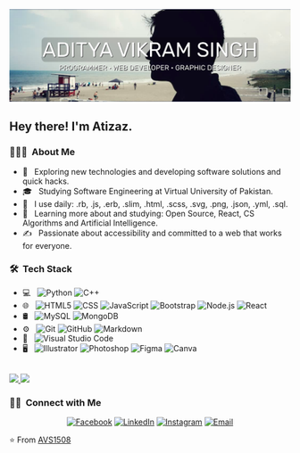 <img src="https://raw.githubusercontent.com/AVS1508/AVS1508/master/assets/Aditya%20Vikram%20Singh%20Banner.png">

<h2> Hey there! I'm Atizaz.</h2>

<h3> 👨🏻‍💻 &nbsp;About Me </h3>

- 🤔 &nbsp; Exploring new technologies and developing software solutions and quick hacks.
- 🎓 &nbsp; Studying Software Engineering at Virtual University of Pakistan.
- 💼 &nbsp; I use daily: .rb, .js, .erb, .slim, .html, .scss, .svg, .png, .json, .yml, .sql.
- 🌱 &nbsp; Learning more about and studying: Open Source, React, CS Algorithms and Artificial Intelligence.
- ✍️ &nbsp; Passionate about accessibility and committed to a web that works for everyone.

<h3> 🛠 &nbsp;Tech Stack</h3>

- 💻 &nbsp;
  ![Python](https://img.shields.io/badge/-Python-333333?style=flat&logo=python)
  ![C++](https://img.shields.io/badge/-C++-333333?style=flat&logo=C%2B%2B&logoColor=00599C)
- 🌐 &nbsp;
  ![HTML5](https://img.shields.io/badge/-HTML5-333333?style=flat&logo=HTML5)
  ![CSS](https://img.shields.io/badge/-CSS-333333?style=flat&logo=CSS3&logoColor=1572B6)
  ![JavaScript](https://img.shields.io/badge/-JavaScript-333333?style=flat&logo=javascript)
  ![Bootstrap](https://img.shields.io/badge/-Bootstrap-333333?style=flat&logo=bootstrap&logoColor=563D7C)
  ![Node.js](https://img.shields.io/badge/-Node.js-333333?style=flat&logo=node.js)
  ![React](https://img.shields.io/badge/-React-333333?style=flat&logo=react)
- 🛢 &nbsp;
  ![MySQL](https://img.shields.io/badge/-MySQL-333333?style=flat&logo=mysql)
  ![MongoDB](https://img.shields.io/badge/-MongoDB-333333?style=flat&logo=mongodb)
- ⚙️ &nbsp;
  ![Git](https://img.shields.io/badge/-Git-333333?style=flat&logo=git)
  ![GitHub](https://img.shields.io/badge/-GitHub-333333?style=flat&logo=github)
  ![Markdown](https://img.shields.io/badge/-Markdown-333333?style=flat&logo=markdown)
- 🔧 &nbsp;
  ![Visual Studio Code](https://img.shields.io/badge/-Visual%20Studio%20Code-333333?style=flat&logo=visual-studio-code&logoColor=007ACC)
- 🖥 &nbsp;
  ![Illustrator](https://img.shields.io/badge/-Illustrator-333333?style=flat&logo=adobe-illustrator)
  ![Photoshop](https://img.shields.io/badge/-Photoshop-333333?style=flat&logo=adobe-photoshop)
  ![Figma](https://img.shields.io/badge/-figma-333333?style=flat&logo=adobe-indesign)
  ![Canva](https://img.shields.io/badge/-canva-121232?style=flat&logo=adobe-indesign)

<br/>

<a href="https://github.com/AVS1508">
  <img height="180em" src="https://github-readme-stats.vercel.app/api?username=AVS1508&theme=buefy&show_icons=true" />
  <img height="180em" src="https://github-readme-stats.vercel.app/api/top-langs/?username=AVS1508&theme=buefy&layout=compact" />
</a>

<br/>

<h3> 🤝🏻 &nbsp;Connect with Me </h3>

<p align="center">
<a href="https://web.facebook.com/atizazahsan000"><img alt="Facebook" src="https://img.shields.io/badge/facebook-blue?style=flat-square&logo=google-chrome"></a>
<a href="https://www.linkedin.com/in/atizaz-ahsan-894557164/"><img alt="LinkedIn" src="https://img.shields.io/badge/LinkedIn-AtizazAhsan-blue?style=flat-square&logo=linkedin"></a>
<a href="https://www.instagram.com/aitazaz_ahxan/"><img alt="Instagram" src="https://img.shields.io/badge/Instagram-atizazahsan__-blue?style=flat-square&logo=instagram"></a>
<a href="mailto:atizazahsan.dev@gmail.com"><img alt="Email" src="https://img.shields.io/badge/Email-atizazahsan.dev@gmail.com-blue?style=flat-square&logo=gmail"></a>
</p>

⭐️ From [AVS1508](https://github.com/AVS1508)
